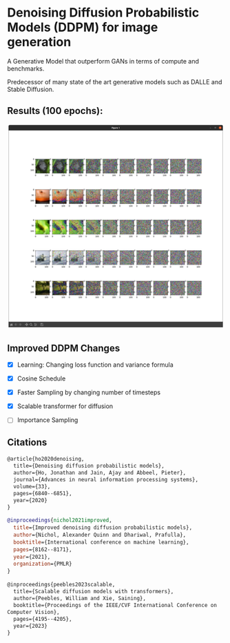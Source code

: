 # Denoising Diffusion Probabilistic Models (DDPM) for image generation

A Generative Model that outperform GANs in terms of compute and benchmarks.

Predecessor of many state of the art generative models such as DALLE and Stable Diffusion.


## Results (100 epochs):


![alt text](https://github.com/YHL04/ddpm/blob/main/images/diffusionprocess.png)



## Improved DDPM Changes

- [X] Learning: Changing loss function and variance formula

- [X] Cosine Schedule

- [X] Faster Sampling by changing number of timesteps

- [X] Scalable transformer for diffusion

- [ ] Importance Sampling


## Citations

```
@article{ho2020denoising,
  title={Denoising diffusion probabilistic models},
  author={Ho, Jonathan and Jain, Ajay and Abbeel, Pieter},
  journal={Advances in neural information processing systems},
  volume={33},
  pages={6840--6851},
  year={2020}
}
```

```bibtex
@inproceedings{nichol2021improved,
  title={Improved denoising diffusion probabilistic models},
  author={Nichol, Alexander Quinn and Dhariwal, Prafulla},
  booktitle={International conference on machine learning},
  pages={8162--8171},
  year={2021},
  organization={PMLR}
}
```

```
@inproceedings{peebles2023scalable,
  title={Scalable diffusion models with transformers},
  author={Peebles, William and Xie, Saining},
  booktitle={Proceedings of the IEEE/CVF International Conference on Computer Vision},
  pages={4195--4205},
  year={2023}
}
```